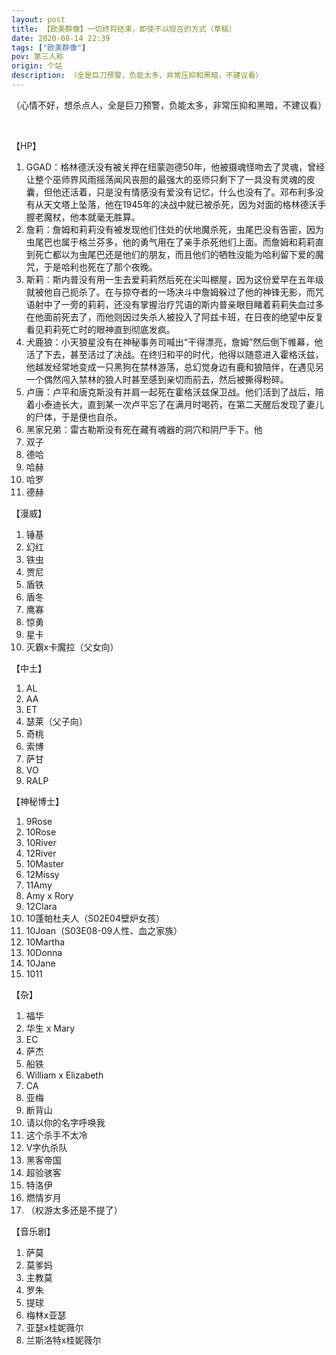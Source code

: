 ```yaml
---
layout: post
title: 【欧美群像】一切终将结束，即使不以现在的方式（草稿）
date: 2020-08-14 22:39
tags: ["欧美群像"]
pov: 第三人称
origin: 个站
description: （全是巨刀预警，负能太多，非常压抑和黑暗，不建议看）
---
```


（心情不好，想杀点人，全是巨刀预警，负能太多，非常压抑和黑暗，不建议看）

<br>

【HP】

1. GGAD：格林德沃没有被关押在纽蒙迦德50年，他被摄魂怪吻去了灵魂，曾经让整个巫师界风雨摇荡闻风丧胆的最强大的巫师只剩下了一具没有灵魂的皮囊，但他还活着，只是没有情感没有爱没有记忆，什么也没有了。邓布利多没有从天文塔上坠落，他在1945年的决战中就已被杀死，因为对面的格林德沃手握老魔杖，他本就毫无胜算。
2. 詹莉：詹姆和莉莉没有被发现他们住处的伏地魔杀死，虫尾巴没有告密，因为虫尾巴也属于格兰芬多，他的勇气用在了亲手杀死他们上面。而詹姆和莉莉直到死亡都以为虫尾巴还是他们的朋友，而且他们的牺牲没能为哈利留下爱的魔咒，于是哈利也死在了那个夜晚。
3. 斯莉：斯内普没有用一生去爱莉莉然后死在尖叫棚屋，因为这份爱早在五年级就被他自己扼杀了。在与掠夺者的一场决斗中詹姆躲过了他的神锋无影，而咒语射中了一旁的莉莉，还没有掌握治疗咒语的斯内普亲眼目睹着莉莉失血过多在他面前死去了，而他则因过失杀人被投入了阿兹卡班，在日夜的绝望中反复看见莉莉死亡时的眼神直到彻底发疯。
4. 犬鹿狼：小天狼星没有在神秘事务司喊出“干得漂亮，詹姆”然后倒下帷幕，他活了下去，甚至活过了决战。在终归和平的时代，他得以随意进入霍格沃兹，他越发经常地变成一只黑狗在禁林游荡，总幻觉身边有鹿和狼陪伴，在遇见另一个偶然闯入禁林的狼人时甚至感到亲切而前去，然后被撕得粉碎。
5. 卢唐：卢平和唐克斯没有并肩一起死在霍格沃兹保卫战。他们活到了战后，陪着小泰迪长大，直到某一次卢平忘了在满月时喝药，在第二天醒后发现了妻儿的尸体，于是便也自杀。
6. 黑家兄弟：雷古勒斯没有死在藏有魂器的洞穴和阴尸手下。他
7. 双子
8. 德哈
9. 哈赫
10. 哈罗
11. 德赫

【漫威】

1. 锤基
2. 幻红
3. 铁虫
4. 贾尼
5. 盾铁
6. 盾冬
7. 鹰寡
8. 惊勇
9. 星卡
10. 灭霸x卡魔拉（父女向）

【中土】

1. AL
2. AA
3. ET
4. 瑟莱（父子向）
5. 奇桃
6. 索博
7. 萨甘
8. VO
9. RALP

【神秘博士】

1. 9Rose
2. 10Rose
3. 10River
4. 12River
5. 10Master
6. 12Missy
7. 11Amy
8. Amy x Rory
9. 12Clara
10. 10蓬帕杜夫人（S02E04壁炉女孩）
11. 10Joan（S03E08-09人性、血之家族）
12. 10Martha
13. 10Donna
14. 10Jane
15. 1011

【杂】

1. 福华
2. 华生 x Mary
3. EC
4. 萨杰
5. 船铁
6. William x Elizabeth
7. CA
8. 亚梅
9. 断背山
10. 请以你的名字呼唤我
11. 这个杀手不太冷
12. V字仇杀队
13. 黑客帝国
14. 超验骇客
15. 特洛伊
16. 燃情岁月
17. （权游太多还是不提了）

【音乐剧】

1. 萨莫
2. 莫爹妈
3. 主教莫
4. 罗朱
5. 提球
6. 梅林x亚瑟
7. 亚瑟x桂妮薇尔
8. 兰斯洛特x桂妮薇尔